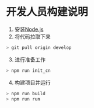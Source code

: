 # 开发人员构建说明
1. 安装[Node.js](http://nodejs.cn/download/)
2. 将代码拉取下来
```bash
> git pull origin develop
```
3. 进行准备工作
```bash
> npm run init_cn
```
4. 构建项目并运行
```bash
> npm run build
> npm run run
```